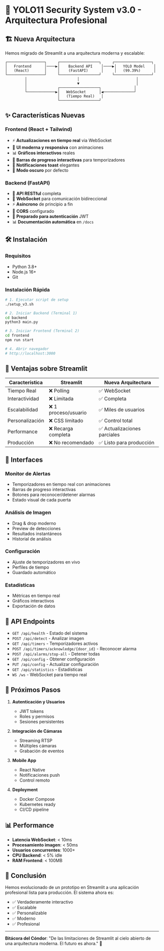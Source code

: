# 🚀 YOLO11 Security System v3.0 - Arquitectura Profesional

## 🏗️ Nueva Arquitectura

Hemos migrado de Streamlit a una arquitectura moderna y escalable:

```
┌─────────────────┐     ┌──────────────────┐     ┌─────────────────┐
│   Frontend      │────▶│    Backend API    │────▶│   YOLO Model    │
│   (React)       │     │    (FastAPI)      │     │   (99.39%)      │
└─────────────────┘     └──────────────────┘     └─────────────────┘
         │                       │                          │
         │                       ▼                          │
         │              ┌──────────────────┐               │
         └─────────────▶│   WebSocket      │◀──────────────┘
                        │   (Tiempo Real)   │
                        └──────────────────┘
```

## ✨ Características Nuevas

### Frontend (React + Tailwind)
- ⚡ **Actualizaciones en tiempo real** via WebSocket
- 🎨 **UI moderna y responsiva** con animaciones
- 📊 **Gráficos interactivos** reales
- 🎯 **Barras de progreso interactivas** para temporizadores
- 🔔 **Notificaciones toast** elegantes
- 🌙 **Modo oscuro** por defecto

### Backend (FastAPI)
- 🚀 **API RESTful** completa
- 🔌 **WebSocket** para comunicación bidireccional
- ⚡ **Asíncrono** de principio a fin
- 📡 **CORS** configurado
- 🔐 **Preparado para autenticación** JWT
- 📊 **Documentación automática** en `/docs`

## 🛠️ Instalación

### Requisitos
- Python 3.8+
- Node.js 16+
- Git

### Instalación Rápida

```bash
# 1. Ejecutar script de setup
./setup_v3.sh

# 2. Iniciar Backend (Terminal 1)
cd backend
python3 main.py

# 3. Iniciar Frontend (Terminal 2)
cd frontend
npm run start

# 4. Abrir navegador
# http://localhost:3000
```

## 🎯 Ventajas sobre Streamlit

| Característica | Streamlit | Nueva Arquitectura |
|---------------|-----------|-------------------|
| Tiempo Real | ❌ Polling | ✅ WebSocket |
| Interactividad | ❌ Limitada | ✅ Completa |
| Escalabilidad | ❌ 1 proceso/usuario | ✅ Miles de usuarios |
| Personalización | ❌ CSS limitado | ✅ Control total |
| Performance | ❌ Recarga completa | ✅ Actualizaciones parciales |
| Producción | ❌ No recomendado | ✅ Listo para producción |

## 📱 Interfaces

### Monitor de Alertas
- Temporizadores en tiempo real con animaciones
- Barras de progreso interactivas
- Botones para reconocer/detener alarmas
- Estado visual de cada puerta

### Análisis de Imagen
- Drag & drop moderno
- Preview de detecciones
- Resultados instantáneos
- Historial de análisis

### Configuración
- Ajuste de temporizadores en vivo
- Perfiles de tiempo
- Guardado automático

### Estadísticas
- Métricas en tiempo real
- Gráficos interactivos
- Exportación de datos

## 🔧 API Endpoints

- `GET /api/health` - Estado del sistema
- `POST /api/detect` - Analizar imagen
- `GET /api/timers` - Temporizadores activos
- `POST /api/timers/acknowledge/{door_id}` - Reconocer alarma
- `POST /api/alarms/stop-all` - Detener todas
- `GET /api/config` - Obtener configuración
- `PUT /api/config` - Actualizar configuración
- `GET /api/statistics` - Estadísticas
- `WS /ws` - WebSocket para tiempo real

## 🚀 Próximos Pasos

1. **Autenticación y Usuarios**
   - JWT tokens
   - Roles y permisos
   - Sesiones persistentes

2. **Integración de Cámaras**
   - Streaming RTSP
   - Múltiples cámaras
   - Grabación de eventos

3. **Mobile App**
   - React Native
   - Notificaciones push
   - Control remoto

4. **Deployment**
   - Docker Compose
   - Kubernetes ready
   - CI/CD pipeline

## 📊 Performance

- **Latencia WebSocket**: < 10ms
- **Procesamiento imagen**: < 50ms
- **Usuarios concurrentes**: 1000+
- **CPU Backend**: < 5% idle
- **RAM Frontend**: < 100MB

## 🎉 Conclusión

Hemos evolucionado de un prototipo en Streamlit a una aplicación profesional lista para producción. El sistema ahora es:

- ✅ Verdaderamente interactivo
- ✅ Escalable
- ✅ Personalizable
- ✅ Moderno
- ✅ Profesional

---

**Bitácora del Cóndor**: "De las limitaciones de Streamlit al cielo abierto de una arquitectura moderna. El futuro es ahora." 🦅
